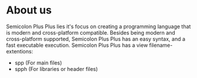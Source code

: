 <h1>About us</h1>

Semicolon Plus Plus lies it's focus on creating a programming language that is modern and cross-platform compatible.
Besides being modern and cross-platform supported, Semicolon Plus Plus has an easy syntax, and a fast executable execution.
Semicolon Plus Plus has a view filename-extentions:

* spp (For main files)
* spph (For libraries or header files)

<!--

**Here are some ideas to get you started:**

🙋‍♀️ A short introduction - what is your organization all about?
🌈 Contribution guidelines - how can the community get involved?
👩‍💻 Useful resources - where can the community find your docs? Is there anything else the community should know?
🍿 Fun facts - what does your team eat for breakfast?
🧙 Remember, you can do mighty things with the power of [Markdown](https://docs.github.com/github/writing-on-github/getting-started-with-writing-and-formatting-on-github/basic-writing-and-formatting-syntax)
-->

